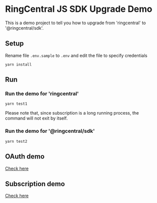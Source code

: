 # RingCentral JS SDK Upgrade Demo

This is a demo project to tell you how to upgrade from 'ringcentral' to '@ringcentral/sdk'.


## Setup

Rename file `.env.sample` to `.env` and edit the file to specify credentials

```
yarn install
```

## Run

### Run the demo for 'ringcentral'

```
yarn test1
```

Please note that, since subscription is a long running process, the command will not exit by itself.


### Run the demo for '@ringcentral/sdk'

```
yarn test2
```

## OAuth demo

[Check here](./src/oauth)


## Subscription demo

[Check here](./src/subscription)
